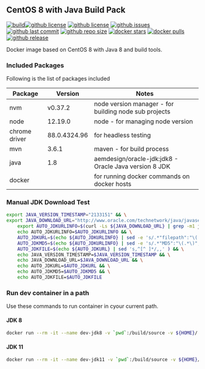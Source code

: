 ## CentOS 8 with Java Build Pack

[![build](https://github.com/aem-design/docker-centos-java-buildpack/actions/workflows/build.yml/badge.svg?branch=jdk8)](https://github.com/aem-design/docker-centos-java-buildpack/actions/workflows/build.yml)[![github license](https://img.shields.io/github/license/aem-design/centos-java-buildpack)](https://github.com/aem-design/centos-java-buildpack)
[![github license](https://img.shields.io/github/license/aem-design/centos-java-buildpack)](https://github.com/aem-design/centos-java-buildpack)
[![github issues](https://img.shields.io/github/issues/aem-design/centos-java-buildpack)](https://github.com/aem-design/centos-java-buildpack)
[![github last commit](https://img.shields.io/github/last-commit/aem-design/centos-java-buildpack)](https://github.com/aem-design/centos-java-buildpack)
[![github repo size](https://img.shields.io/github/repo-size/aem-design/centos-java-buildpack)](https://github.com/aem-design/centos-java-buildpack)
[![docker stars](https://img.shields.io/docker/stars/aemdesign/centos-java-buildpack)](https://hub.docker.com/r/aemdesign/centos-java-buildpack)
[![docker pulls](https://img.shields.io/docker/pulls/aemdesign/centos-java-buildpack)](https://hub.docker.com/r/aemdesign/centos-java-buildpack)
[![github release](https://img.shields.io/github/release/aem-design/centos-java-buildpack)](https://github.com/aem-design/centos-java-buildpack)

Docker image based on CentOS 8 with Java 8 and build tools.

### Included Packages

Following is the list of packages included

| Package       | Version      | Notes                                                          |
| ------------- | ------------ | -------------------------------------------------------------- |
| nvm           | v0.37.2      | node version manager - for building node sub projects          |
| node          | 12.19.0      | node - for managing node version                               |
| chrome driver | 88.0.4324.96 | for headless testing                                           |
| mvn           | 3.6.1        | maven - for build process                                      |
| java          | 1.8           | aemdesign/oracle-jdk:jdk8 - Oracle Java version 8 JDK |
| docker        |              | for running docker commands on docker hosts                    |

### Manual JDK Download Test

```bash
export JAVA_VERSION_TIMESTAMP="2133151" && \
export JAVA_DOWNLOAD_URL="http://www.oracle.com/technetwork/java/javase/downloads/jdk8-downloads-2133151.html" && \
    export AUTO_JDKURLINFO=$(curl -Ls ${JAVA_DOWNLOAD_URL} | grep -m1 jdk\-8u.*\-linux\-x64\.rpm ) && \
    echo AUTO_JDKURLINFO=$AUTO_JDKURLINFO && \
    AUTO_JDKURL=$(echo ${AUTO_JDKURLINFO} | sed -e 's/.*"filepath":"\(.*\)","MD5":.*/\1/g') && \
    AUTO_JDKMD5=$(echo ${AUTO_JDKURLINFO} | sed -e 's/.*"MD5":"\(.*\)","SHA256":.*/\1/g' )  && \
    AUTO_JDKFILE=$(echo ${AUTO_JDKURL} | sed 's,^[^ ]*/,,' ) && \
    echo JAVA_VERSION_TIMESTAMP=$JAVA_VERSION_TIMESTAMP && \
    echo JAVA_DOWNLOAD_URL=$JAVA_DOWNLOAD_URL && \
    echo AUTO_JDKURL=$AUTO_JDKURL && \
    echo AUTO_JDKMD5=$AUTO_JDKMD5 && \
    echo AUTO_JDKFILE=$AUTO_JDKFILE
```

### Run dev container in a path

Use these commands to run container in cyour current path.

#### JDK 8

```bash
docker run --rm -it --name dev-jdk8 -v `pwd`:/build/source -v ${HOME}/.m2:/build/.m2 -v /var/run/docker.sock:/var/run/docker.sock -p 3001:3001 -e M2_HOME=/build/.m2 -w /build/source -e AEM_HOST=host.docker.internal --net=host aemdesign/centos-java-buildpack:jdk8 /bin/bash --login
```

#### JDK 11

```bash
docker run --rm -it --name dev-jdk11 -v `pwd`:/build/source -v ${HOME}/.m2:/build/.m2 -v /var/run/docker.sock:/var/run/docker.sock -e M2_HOME=/build/.m2 -w /build/source -e AEM_HOST=host.docker.internal --net=host aemdesign/centos-java-buildpack:jdk11 /bin/bash --login
```
